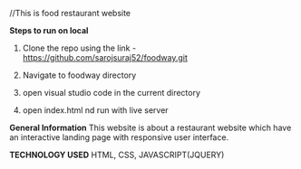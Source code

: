 //This is  food restaurant website

**Steps to run on local**

1. Clone the repo using the link - https://github.com/sarojsuraj52/foodway.git

2. Navigate to foodway directory

3. open visual studio code in the current directory

4. open index.html nd run with live server



**General Information**
This website is about a restaurant website which have an interactive landing page with responsive user interface.


**TECHNOLOGY USED**
HTML, CSS, JAVASCRIPT(JQUERY)
